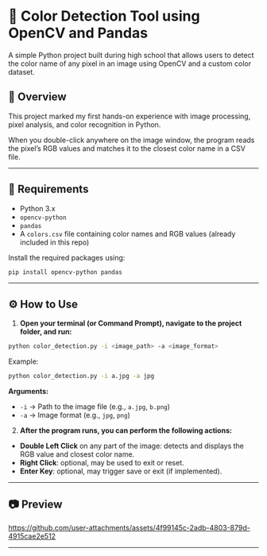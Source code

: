 # 🎨 Color Detection Tool using OpenCV and Pandas

A simple Python project built during high school that allows users to detect the color name of any pixel in an image using OpenCV and a custom color dataset.

## 🧠 Overview
This project marked my first hands-on experience with image processing, pixel analysis, and color recognition in Python.

When you double-click anywhere on the image window, the program reads the pixel’s RGB values and matches it to the closest color name in a CSV file.
 
--- 
 
## 🔧 Requirements

- Python 3.x  
- `opencv-python`  
- `pandas`  
- A `colors.csv` file containing color names and RGB values (already included in this repo)

Install the required packages using:

```bash
pip install opencv-python pandas
```

---

## ⚙️ How to Use

1. **Open your terminal (or Command Prompt), navigate to the project folder, and run:**

```bash
python color_detection.py -i <image_path> -a <image_format>
```

Example:

```bash
python color_detection.py -i a.jpg -a jpg
```

**Arguments:**

- `-i` → Path to the image file (e.g., `a.jpg`, `b.png`)
- `-a` → Image format (e.g., `jpg`, `png`)

2. **After the program runs, you can perform the following actions:**

- **Double Left Click** on any part of the image: detects and displays the RGB value and closest color name.
- **Right Click**: optional, may be used to exit or reset.
- **Enter Key**: optional, may trigger save or exit (if implemented).

---

## 📷 Preview

https://github.com/user-attachments/assets/4f99145c-2adb-4803-879d-4915cae2e512


---
